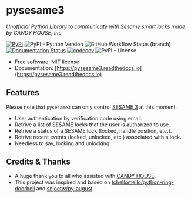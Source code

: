 # pysesame3

_Unofficial Python Library to communicate with Sesame smart locks made by CANDY HOUSE, Inc._

[![PyPI](https://img.shields.io/pypi/v/pysesame3)](https://pypi.python.org/pypi/pysesame3)
![PyPI - Python Version](https://img.shields.io/pypi/pyversions/pysesame3)
![GitHub Workflow Status (branch)](https://img.shields.io/github/workflow/status/mochipon/pysesame3/dev%20workflow/main)
[![Documentation Status](https://readthedocs.org/projects/pysesame3/badge/?version=latest)](https://pysesame3.readthedocs.io/en/latest/?badge=latest)
[![codecov](https://codecov.io/gh/mochipon/pysesame3/branch/main/graph/badge.svg?token=Ywz5rHbt6O)](https://codecov.io/gh/mochipon/pysesame3)
![PyPI - License](https://img.shields.io/pypi/l/pysesame3)

* Free software: MIT license
* Documentation: [https://pysesame3.readthedocs.io](https://pysesame3.readthedocs.io)

## Features

Please note that `pysesame3` can only control [SESAME 3](https://jp.candyhouse.co/products/sesame3) at this moment.

* User authentication by verification code using email.
* Retrive a list of SESAME locks that the user is authorized to use.
* Retrive a status of a SESAME lock (locked, handle position, etc.).
* Retrive recent events (locked, unlocked, etc.) associated with a lock.
* Needless to say, locking and unlocking!

## Credits & Thanks

* A huge thank you to all who assisted with [CANDY HOUSE](https://jp.candyhouse.co/).
* This project was inspired and based on [tchellomello/python-ring-doorbell](https://github.com/tchellomello/python-ring-doorbell) and [snjoetw/py-august](https://github.com/snjoetw/py-august).
